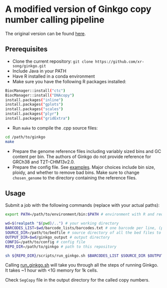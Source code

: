 # A modified version of Ginkgo copy number calling pipeline

The original version can be found [here](https://github.com/robertaboukhalil/ginkgo).

## Prerequisites
- Clone the current repository: `git clone https://github.com/xr-song/ginkgo.git`
- Include Java in your PATH
- Have R installed in a conda environment
- Make sure you have the following R packages installed: 
```sh
BiocManager::install("ctc")
BiocManager::install("DNAcopy") 
install.packages("inline")
install.packages("gplots")
install.packages("scales")
install.packages("plyr")
install.packages("gridExtra")
```

- Run `make` to compile the .cpp source files:
```bash
cd /path/to/ginkgo
make
```

- Prepare the genome reference files including variably sized bins and GC content per bin. The authors of Ginkgo do not provide reference for GRCh38 and T2T-CHM13v2.0.
- Prepare the config file. See [examples](config_examples). Major choices include bin size, ploidy, and whether to remove bad bins. Make sure to change `chosen_genome` to the directory containing the reference files.

## Usage
Submit a job with the following commands (replace with your actual paths):

```bash
export PATH=/path/to/environment/bin:$PATH # environment with R and required packages installed

wd=$(realpath "$(pwd)/..") # your working directory
BARCODES_LIST=$wd/barcode_lists/barcodes.txt # one barcode per line, (partially) matching the corresponding bed file name
SOURCE_DIR=/path/to/bedfile # source directory of all the bed files to consider
OUTPUT_DIR=$wd/ginkgo_output # output directory
CONFIG=/path/to/config # config file
REPO_DIR=/path/to/ginkgo # path to this repository

sh ${REPO_DIR}/scripts/run_ginkgo.sh $BARCODES_LIST $SOURCE_DIR $OUTPUT_DIR $CONFIG $REPO_DIR
```

Calling [run_ginkgo.sh](scripts/run_ginkgo.sh) will take you through all the steps of running Ginkgo. It takes ~1 hour with <1G memory for 1k cells.

Check `SegCopy` file in the output directory for the called copy numbers.
